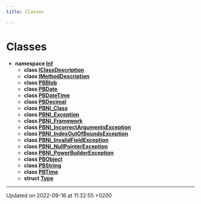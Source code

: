 ```yaml
---
title: Classes

---
```


# Classes




* **namespace [Inf](/docs/doxygen/Namespaces/namespaceInf.md)** 
    * **class [IClassDescription](/docs/doxygen/Classes/classInf_1_1IClassDescription.md)** 
    * **class [IMethodDescription](/docs/doxygen/Classes/classInf_1_1IMethodDescription.md)** 
    * **class [PBBlob](/docs/doxygen/Classes/classInf_1_1PBBlob.md)** 
    * **class [PBDate](/docs/doxygen/Classes/classInf_1_1PBDate.md)** 
    * **class [PBDateTime](/docs/doxygen/Classes/classInf_1_1PBDateTime.md)** 
    * **class [PBDecimal](/docs/doxygen/Classes/classInf_1_1PBDecimal.md)** 
    * **class [PBNI_Class](/docs/doxygen/Classes/classInf_1_1PBNI__Class.md)** 
    * **class [PBNI_Exception](/docs/doxygen/Classes/classInf_1_1PBNI__Exception.md)** 
    * **class [PBNI_Framework](/docs/doxygen/Classes/classInf_1_1PBNI__Framework.md)** 
    * **class [PBNI_IncorrectArgumentsException](/docs/doxygen/Classes/classInf_1_1PBNI__IncorrectArgumentsException.md)** 
    * **class [PBNI_IndexOutOfBoundsException](/docs/doxygen/Classes/classInf_1_1PBNI__IndexOutOfBoundsException.md)** 
    * **class [PBNI_InvalidFieldException](/docs/doxygen/Classes/classInf_1_1PBNI__InvalidFieldException.md)** 
    * **class [PBNI_NullPointerException](/docs/doxygen/Classes/classInf_1_1PBNI__NullPointerException.md)** 
    * **class [PBNI_PowerBuilderException](/docs/doxygen/Classes/classInf_1_1PBNI__PowerBuilderException.md)** 
    * **class [PBObject](/docs/doxygen/Classes/classInf_1_1PBObject.md)** 
    * **class [PBString](/docs/doxygen/Classes/classInf_1_1PBString.md)** 
    * **class [PBTime](/docs/doxygen/Classes/classInf_1_1PBTime.md)** 
    * **struct [Type](/docs/doxygen/Classes/structInf_1_1Type.md)** 



-------------------------------

Updated on 2022-09-16 at 11:32:55 +0200
